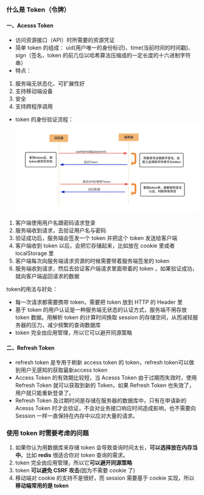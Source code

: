 ### 什么是 Token（令牌）
#### 一、Acesss Token
- 访问资源接口（API）时所需要的资源凭证
- 简单 token 的组成： uid(用户唯一的身份标识)、time(当前时间的时间戳)、sign（签名，token 的前几位以哈希算法压缩成的一定长度的十六进制字符串）
- 特点：
1. 服务端无状态化、可扩展性好
2. 支持移动端设备
3. 安全
4. 支持跨程序调用
- token 的身份验证流程：
![avatar](../images/token.jpg)
1. 客户端使用用户名跟密码请求登录
2. 服务端收到请求，去验证用户名与密码
3. 验证成功后，服务端会签发一个 token 并把这个 token 发送给客户端
4. 客户端收到 token 以后，会把它存储起来，比如放在 cookie 里或者 localStorage 里
5. 客户端每次向服务端请求资源的时候需要带着服务端签发的 token
6. 服务端收到请求，然后去验证客户端请求里面带着的 token ，如果验证成功，就向客户端返回请求的数据

token的用法与好处：
- 每一次请求都需要携带 token，需要把 token 放到 HTTP 的 Header 里
- 基于 token 的用户认证是一种服务端无状态的认证方式，服务端不用存放 token 数据。用解析 token 的计算时间换取 session 的存储空间，从而减轻服务器的压力，减少频繁的查询数据库
- token 完全由应用管理，所以它可以避开同源策略

#### 二、Refresh Token
- refresh token 是专用于刷新 access token 的 token，refresh token可以做到用户无感知的获取最新access token
- Access Token 的有效期比较短，当 Acesss Token 由于过期而失效时，使用 Refresh Token 就可以获取到新的 Token，如果 Refresh Token 也失效了，用户就只能重新登录了。
- Refresh Token 及过期时间是存储在服务器的数据库中，只有在申请新的 Acesss Token 时才会验证，不会对业务接口响应时间造成影响，也不需要向 Session 一样一直保持在内存中以应对大量的请求。


### 使用 token 时需要考虑的问题
1. 如果你认为用数据库来存储 token 会导致查询时间太长，**可以选择放在内存当中**。比如 **redis** 很适合你对 token 查询的需求。
2. token 完全由应用管理，所以它**可以避开同源策略**
3. token **可以避免 CSRF 攻击**(因为不需要 cookie 了)
4. 移动端对 cookie 的支持不是很好，而 session 需要基于 cookie 实现，所以**移动端常用的是 token**